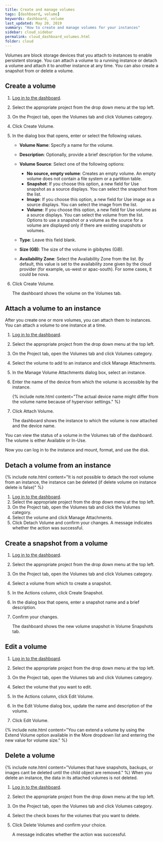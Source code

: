 ```yaml
---
title: Create and manage volumes
tags: [dashboard, volume]
keywords: dashboard, volume
last_updated: May 20, 2019
summary: "How to create and manage volumes for your instances"
sidebar: cloud_sidebar
permalink: cloud_dashboard_volumes.html
folder: cloud
---
```


Volumes are block storage devices that you attach to instances to enable persistent storage. You can attach a volume to a running instance or detach a volume and attach it to another instance at any time. You can also create a snapshot from or delete a volume.

## Create a volume
1. [Log in to the dashboard](cloud_dashboard_login.html).

1. Select the appropriate project from the drop down menu at the top left.

1. On the Project tab, open the Volumes tab and click Volumes category.

1. Click Create Volume.

1. In the dialog box that opens, enter or select the following values.

   - **Volume Name**: Specify a name for the volume.

   - **Description**: Optionally, provide a brief description for the volume.

   - **Volume Source**: Select one of the following options:

     - **No source, empty volume**: Creates an empty volume. An empty volume does not contain a file system or a partition table.
     - **Snapshot**: If you choose this option, a new field for Use snapshot as a source displays. You can select the snapshot from the list.
     - **Image**: If you choose this option, a new field for Use image as a source displays. You can select the image from the list.
     - **Volume**: If you choose this option, a new field for Use volume as a source displays. You can select the volume from the list. Options to use a snapshot or a volume as the source for a volume are displayed only if there are existing snapshots or volumes.

   - **Type**: Leave this field blank.

   - **Size (GB)**: The size of the volume in gibibytes (GiB).

   - **Availability Zone**: Select the Availability Zone from the list. By default, this value is set to the availability zone given by the cloud provider (for example, us-west or apac-south). For some cases, it could be nova.

1. Click Create Volume.

   The dashboard shows the volume on the Volumes tab.

## Attach a volume to an instance
After you create one or more volumes, you can attach them to instances. You can attach a volume to one instance at a time.

1. [Log in to the dashboard](cloud_dashboard_login.html).

1. Select the appropriate project from the drop down menu at the top left.

1. On the Project tab, open the Volumes tab and click Volumes category.

1. Select the volume to add to an instance and click Manage Attachments.

1. In the Manage Volume Attachments dialog box, select an instance.

1. Enter the name of the device from which the volume is accessible by the instance.

   {% include note.html content="The actual device name might differ from the volume name because of hypervisor settings." %}

1. Click Attach Volume.

   The dashboard shows the instance to which the volume is now attached and the device name.

You can view the status of a volume in the Volumes tab of the dashboard. The volume is either Available or In-Use.

Now you can log in to the instance and mount, format, and use the disk.

## Detach a volume from an instance
{% include note.html content="It is not possible to detach the root volume from an instance, the instance can be deleted (if delete volume on instance delete is false)" %}
1. [Log in to the dashboard](cloud_dashboard_login.html).
1. Select the appropriate project from the drop down menu at the top left.
1. On the Project tab, open the Volumes tab and click the Volumes category.
1. Select the volume and click Manage Attachments.
1. Click Detach Volume and confirm your changes.
A message indicates whether the action was successful.

## Create a snapshot from a volume
1. [Log in to the dashboard](cloud_dashboard_login.html).

1. Select the appropriate project from the drop down menu at the top left.

1. On the Project tab, open the Volumes tab and click Volumes category.

1. Select a volume from which to create a snapshot.

1. In the Actions column, click Create Snapshot.

1. In the dialog box that opens, enter a snapshot name and a brief description.

1. Confirm your changes.

   The dashboard shows the new volume snapshot in Volume Snapshots tab.

## Edit a volume
1. [Log in to the dashboard](cloud_dashboard_login.html).

1. Select the appropriate project from the drop down menu at the top left.

1. On the Project tab, open the Volumes tab and click Volumes category.

1. Select the volume that you want to edit.

1. In the Actions column, click Edit Volume.

1. In the Edit Volume dialog box, update the name and description of the volume.

1. Click Edit Volume.

{% include note.html content="You can extend a volume by using the Extend Volume option available in the More dropdown list and entering the new value for volume size." %}

## Delete a volume
{% include note.html content="Volumes that have snapshots, backups, or images cant be deleted until the child object are removed." %}
When you delete an instance, the data in its attached volumes is not deleted.

1. [Log in to the dashboard](cloud_dashboard_login.html).

1. Select the appropriate project from the drop down menu at the top left.

1. On the Project tab, open the Volumes tab and click Volumes category.

1. Select the check boxes for the volumes that you want to delete.

1. Click Delete Volumes and confirm your choice.

   A message indicates whether the action was successful.
